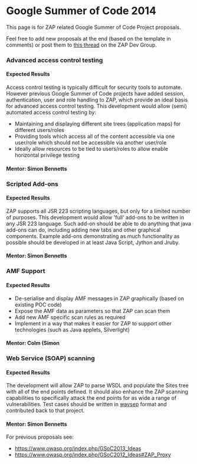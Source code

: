 # Google Summer of Code 2014

This page is for ZAP related Google Summer of Code Project proposals.

Feel free to add new proposals at the end (based on the template in comments) or post them to [this thread](https://groups.google.com/d/msg/zaproxy-develop/AfeGdfa_ALM/C1PlA-78YT0J) on the ZAP Dev Group.

### Advanced access control testing
#### Expected Results
Access control testing is typically difficult for security tools to automate.
However previous Google Summer of Code projects have added session, authentication, user and role handling to ZAP, which provide an ideal basis for advanced access control testing.
This development would allow (semi) automated access control testing by:
  * Maintaining and displaying different site trees (application maps) for different users/roles
  * Providing tools which access all of the content accessible via one user/role which should not be accessible via another user/role
  * Ideally allow resources to be tied to users/roles to allow enable horizontal privilege testing

#### Mentor: Simon Bennetts

### Scripted Add-ons
#### Expected Results
ZAP supports all JSR 223 scripting languages, but only for a limited number of purposes.
This development would allow 'full' add-ons to be written in any JSR 223 language.
Such add-on should be able to do anything that java add-ons can do, including adding new tabs and other graphical components.
Example add-ons demonstrating as much functionality as possible should be developed in at least Java Script, Jython and Jruby.

#### Mentor: Simon Bennetts

### AMF Support
#### Expected Results
  * De-serialise and display AMF messages in ZAP graphically (based on existing POC code)
  * Expose the AMF data as parameters so that ZAP can scan them
  * Add new AMF specific scan rules as required
  * Implement in a way that makes it easier for ZAP to support other technologies (such as Java applets, Silverlight)

#### Mentor: Colm (Simon

### Web Service (SOAP) scanning
#### Expected Results
The development will allow ZAP to parse WSDL and populate the Sites tree with all of the end points defined. It should also enhance the ZAP scanning capabilities to specifically attack the end points for as wide a range of vulnerabilities. Test cases should be written in [wavsep](https://github.com/sectooladdict/wavsep) format and contributed back to that project.

#### Mentor: Simon Bennetts

<!---
### Template - one line description
#### Expected Results
More info (optional at this stage)
#### Mentor: Name
-->

For previous proposals see:
  * https://www.owasp.org/index.php/GSoC2013_Ideas
  * https://www.owasp.org/index.php/GSoC2012_Ideas#ZAP_Proxy